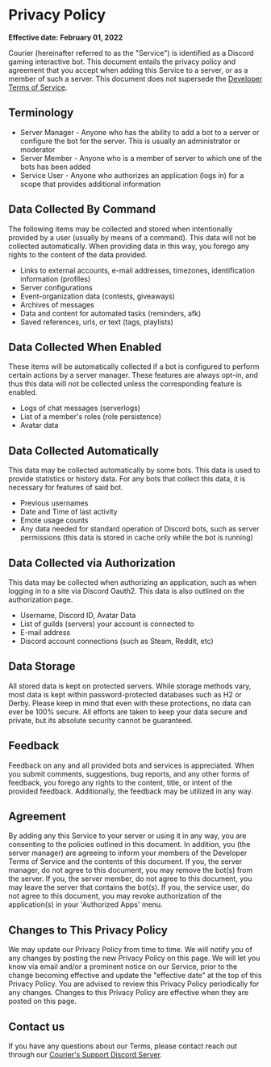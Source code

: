 <h1>Privacy Policy</h1>

**Effective date: February 01, 2022**

Courier (hereinafter referred to as the "Service") is identified as a Discord gaming interactive bot.
This document entails the privacy policy and agreement that you accept when adding this Service to a server, or as a member of such a server. 
This document does not supersede the [Developer Terms of Service](https://discord.com/developers/docs/legal).

<h2>Terminology</h2>

* Server Manager - Anyone who has the ability to add a bot to a server or configure the bot for the server. This is usually an administrator or moderator
* Server Member - Anyone who is a member of server to which one of the bots has been added
* Service User - Anyone who authorizes an application (logs in) for a scope that provides additional information

<h2>Data Collected By Command</h2>
The following items may be collected and stored when intentionally provided by a user (usually by means of a command). This data will not be collected automatically. 
When providing data in this way, you forego any rights to the content of the data provided.

* Links to external accounts, e-mail addresses, timezones, identification information (profiles)
* Server configurations
* Event-organization data (contests, giveaways)
* Archives of messages
* Data and content for automated tasks (reminders, afk)
* Saved references, urls, or text (tags, playlists)

<h2>Data Collected When Enabled</h2>
These items will be automatically collected if a bot is configured to perform certain actions by a server manager. 
These features are always opt-in, and thus this data will not be collected unless the corresponding feature is enabled.

* Logs of chat messages (serverlogs)
* List of a member\'s roles (role persistence)
* Avatar data

<h2>Data Collected Automatically</h2>

This data may be collected automatically by some bots. This data is used to provide statistics or history data. For any bots that collect this data, it is necessary for features of said bot.

* Previous usernames
* Date and Time of last activity
* Emote usage counts
* Any data needed for standard operation of Discord bots, such as server permissions (this data is stored in cache only while the bot is running)
<h2>Data Collected via Authorization</h2>
This data may be collected when authorizing an application, such as when logging in to a site via Discord Oauth2. This data is also outlined on the authorization page.

* Username, Discord ID, Avatar Data
* List of guilds (servers) your account is connected to
* E-mail address
* Discord account connections (such as Steam, Reddit, etc)
<h2>Data Storage</h2>
All stored data is kept on protected servers. While storage methods vary, most data is kept within password-protected databases such as H2 or Derby. Please keep in mind that even with these protections, no data can ever be 100% secure. All efforts are taken to keep your data secure and private, but its absolute security cannot be guaranteed.

<h2>Feedback</h2>
Feedback on any and all provided bots and services is appreciated. When you submit comments, suggestions, bug reports, and any other forms of feedback, you forego any rights to the content, title, or intent of the provided feedback. Additionally, the feedback may be utilized in any way.

<h2>Agreement</h2>
By adding any this Service to your server or using it in any way, you are consenting to the policies outlined in this document. 
  In addition, you (the server manager) are agreeing to inform your members of the Developer Terms of Service and the contents of this document. 
  If you, the server manager, do not agree to this document, you may remove the bot(s) from the server. 
  If you, the server member, do not agree to this document, you may leave the server that contains the bot(s). 
  If you, the service user, do not agree to this document, you may revoke authorization of the application(s) in your 'Authorized Apps' menu.

<h2>Changes to This Privacy Policy</h2>
We may update our Privacy Policy from time to time. We will notify you of any changes by posting the new Privacy Policy on this page.
We will let you know via email and/or a prominent notice on our Service, prior to the change becoming effective and update the "effective date" at the top of this Privacy Policy.
You are advised to review this Privacy Policy periodically for any changes. Changes to this Privacy Policy are effective when they are posted on this page.

<h2>Contact us</h2>
If you have any questions about our Terms, please contact reach out through our <a href="https://discord.gg/MdCfgwNN6q">Courier's Support Discord Server</a>.
